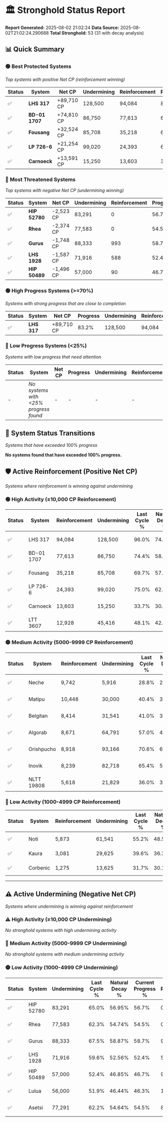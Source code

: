 # 🏛️ Stronghold Status Report

**Report Generated:** 2025-08-02 21:02:24
**Data Source:** 2025-08-02T21:02:24.290688
**Total Stronghold:** 53 (31 with decay analysis)

## 📊 Quick Summary

### 🟢 **Best Protected Systems**
*Top systems with positive Net CP (reinforcement winning)*

| Status | System | Net CP | Undermining | Reinforcement | Progress |
|--------|--------|--------|-------------|---------------|----------|
| ✅ | **LHS 317** | +89,710 CP | 128,500 | 94,084 | 83.2% |
| ✅ | **BD-01 1707** | +74,810 CP | 86,750 | 77,613 | 65.7% |
| ✅ | **Fousang** | +32,524 CP | 85,708 | 35,218 | 61.1% |
| ✅ | **LP 726-6** | +21,254 CP | 99,020 | 24,393 | 65.1% |
| ✅ | **Carnoeck** | +13,591 CP | 15,250 | 13,603 | 32.2% |

### 🔴 **Most Threatened Systems**
*Top systems with negative Net CP (undermining winning)*

| Status | System | Net CP | Undermining | Reinforcement | Progress |
|--------|--------|--------|-------------|---------------|----------|
| ✅ | **HIP 52780** | -2,523 CP | 83,291 | 0 | 56.7% |
| ✅ | **Rhea** | -2,374 CP | 77,583 | 0 | 54.5% |
| ✅ | **Gurus** | -1,748 CP | 88,333 | 993 | 58.7% |
| ✅ | **LHS 1928** | -1,587 CP | 71,916 | 588 | 52.4% |
| ✅ | **HIP 50489** | -1,496 CP | 57,000 | 90 | 46.7% |

### 🟢 **High Progress Systems (>=70%)**
*Systems with strong progress that are close to completion*

| Status | System | Net CP | Progress | Undermining | Reinforcement |
|--------|--------|--------|----------|-------------|---------------|
| ✅ | **LHS 317** | +89,710 CP | 83.2% | 128,500 | 94,084 |

### 🔴 **Low Progress Systems (<25%)**
*Systems with low progress that need attention*

| Status | System | Net CP | Progress | Undermining | Reinforcement |
|--------|--------|--------|----------|-------------|---------------|
| - | *No systems with <25% progress found* | - | - | - | - |
## 🔄 System Status Transitions
*Systems that have exceeded 100% progress*

**No systems found that have exceeded 100% progress.**

## 🛡️ Active Reinforcement (Positive Net CP)
*Systems where reinforcement is winning against undermining*

### 🟢 High Activity (≥10,000 CP Reinforcement)

| Status | System | Reinforcement | Undermining | Last Cycle % | Natural Decay % | Current Progress % | Current CP | Net CP | Activity |
|--------|--------|---------------|-------------|--------------|-----------------|-------------------|------------|--------|----------|
| ✅ | LHS 317 | 94,084 | 128,500 | 96.0% | 74.23% | 83.2% | 832,000 | +89,710 | 🟢 High Reinforcement |
| ✅ | BD-01 1707 | 77,613 | 86,750 | 74.4% | 58.22% | 65.7% | 657,000 | +74,810 | 🟢 High Reinforcement |
| ✅ | Fousang | 35,218 | 85,708 | 69.7% | 57.85% | 61.1% | 611,000 | +32,524 | 🟢 High Reinforcement |
| ✅ | LP 726-6 | 24,393 | 99,020 | 75.0% | 62.97% | 65.1% | 650,999 | +21,254 | 🟢 High Reinforcement |
| ✅ | Carnoeck | 13,603 | 15,250 | 33.7% | 30.84% | 32.2% | 322,000 | +13,591 | 🟢 High Reinforcement |
| ✅ | LTT 3607 | 12,928 | 45,416 | 48.1% | 42.42% | 43.6% | 436,000 | +11,807 | 🟢 High Reinforcement |

### 🟡 Medium Activity (5000-9999 CP Reinforcement)

| Status | System | Reinforcement | Undermining | Last Cycle % | Natural Decay % | Current Progress % | Current CP | Net CP | Activity |
|--------|--------|---------------|-------------|--------------|-----------------|-------------------|------------|--------|----------|
| ✅ | Neche | 9,742 | 5,916 | 28.8% | 27.21% | 28.2% | 282,000 | +9,941 | 🟡 Medium Reinforcement |
| ✅ | Matipu | 10,448 | 30,000 | 40.4% | 36.43% | 37.4% | 374,000 | +9,710 | 🟡 Medium Reinforcement |
| ✅ | Belgitan | 8,414 | 31,541 | 41.0% | 37.03% | 37.8% | 377,999 | +7,654 | 🟡 Medium Reinforcement |
| ✅ | Algorab | 8,671 | 64,791 | 57.0% | 49.82% | 50.5% | 505,000 | +6,759 | 🟡 Medium Reinforcement |
| ✅ | Orishpucho | 8,918 | 93,166 | 70.6% | 60.71% | 61.3% | 613,000 | +5,940 | 🟡 Medium Reinforcement |
| ✅ | Inovik | 8,239 | 82,718 | 65.4% | 56.57% | 57.1% | 571,000 | +5,323 | 🟡 Medium Reinforcement |
| ✅ | NLTT 19808 | 5,618 | 21,829 | 36.0% | 33.28% | 33.8% | 337,999 | +5,158 | 🟡 Medium Reinforcement |

### 🔴 Low Activity (1000-4999 CP Reinforcement)

| Status | System | Reinforcement | Undermining | Last Cycle % | Natural Decay % | Current Progress % | Current CP | Net CP | Activity |
|--------|--------|---------------|-------------|--------------|-----------------|-------------------|------------|--------|----------|
| ✅ | Noti | 5,873 | 61,541 | 55.2% | 48.59% | 49.0% | 490,000 | +4,111 | 🔵 Low Reinforcement |
| ✅ | Kaura | 3,081 | 29,625 | 39.6% | 36.35% | 36.6% | 366,000 | +2,516 | 🔵 Low Reinforcement |
| ✅ | Corbenic | 1,275 | 13,625 | 31.7% | 30.18% | 30.3% | 303,000 | +1,223 | 🔵 Low Reinforcement |


---

## ⚠️ Active Undermining (Negative Net CP)
*Systems where undermining is winning against reinforcement*

### ⚠️ High Activity (≥10,000 CP Undermining)

*No stronghold systems with high undermining activity*

### 🔶 Medium Activity (5000-9999 CP Undermining)

*No stronghold systems with medium undermining activity*

### 🟡 Low Activity (1000-4999 CP Undermining)

| Status | System | Undermining | Last Cycle % | Natural Decay % | Current Progress % | Reinforcement | Current CP | Net CP | Activity |
|--------|--------|-------------|--------------|-----------------|-------------------|---------------|------------|--------|----------|
| ✅ | HIP 52780 | 83,291 | 65.0% | 56.95% | 56.7% | 0 | 567,000 | -2,523 | 🟡 Low Undermining |
| ✅ | Rhea | 77,583 | 62.3% | 54.74% | 54.5% | 0 | 545,000 | -2,374 | 🟡 Low Undermining |
| ✅ | Gurus | 88,333 | 67.5% | 58.87% | 58.7% | 993 | 587,000 | -1,748 | 🟡 Low Undermining |
| ✅ | LHS 1928 | 71,916 | 59.6% | 52.56% | 52.4% | 588 | 524,000 | -1,587 | 🟡 Low Undermining |
| ✅ | HIP 50489 | 57,000 | 52.4% | 46.85% | 46.7% | 90 | 467,000 | -1,496 | 🟡 Low Undermining |
| ✅ | Lulua | 56,000 | 51.9% | 46.44% | 46.3% | 154 | 462,999 | -1,448 | 🟡 Low Undermining |
| ✅ | Asetsi | 77,291 | 62.2% | 54.64% | 54.5% | 875 | 545,000 | -1,441 | 🟡 Low Undermining |
